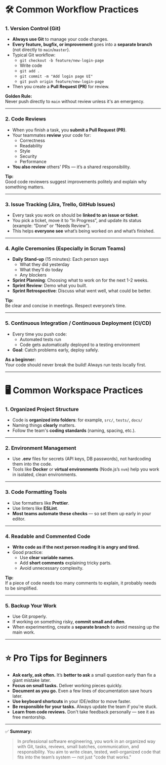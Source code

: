 # 🛠️ Common Workflow Practices

### 1. **Version Control (Git)**
- **Always use Git** to manage your code changes.
- **Every feature, bugfix, or improvement** goes into a **separate branch** (not directly to `main`/`master`).
- Typical Git workflow:
  - `git checkout -b feature/new-login-page`
  - Write code
  - `git add .`
  - `git commit -m "Add login page UI"`
  - `git push origin feature/new-login-page`
- Then you create a **Pull Request (PR)** for review.

**Golden Rule:**  
Never push directly to `main` without review unless it's an emergency.

---

### 2. **Code Reviews**
- When you finish a task, you **submit a Pull Request (PR)**.
- Your teammates **review** your code for:
  - Correctness
  - Readability
  - Style
  - Security
  - Performance
- **You also review** others' PRs — it’s a shared responsibility.

**Tip:**  
Good code reviewers suggest improvements politely and explain why something matters.

---

### 3. **Issue Tracking (Jira, Trello, GitHub Issues)**
- Every task you work on should be **linked to an issue or ticket**.
- You pick a ticket, move it to “In Progress”, and update its status (example: “Done” or “Needs Review”).
- This helps **everyone see** what’s being worked on and what’s finished.

---

### 4. **Agile Ceremonies (Especially in Scrum Teams)**
- **Daily Stand-up** (15 minutes): Each person says
  - What they did yesterday
  - What they’ll do today
  - Any blockers
- **Sprint Planning**: Choosing what to work on for the next 1-2 weeks.
- **Sprint Review**: Demo what you built.
- **Sprint Retrospective**: Discuss what went well, what could be better.

**Tip:**  
Be clear and concise in meetings. Respect everyone’s time.

---

### 5. **Continuous Integration / Continuous Deployment (CI/CD)**
- Every time you push code:
  - Automated tests run
  - Code gets automatically deployed to a testing environment
- **Goal**: Catch problems early, deploy safely.

**As a beginner:**  
Your code should never break the build! Always run tests locally first.

---

# 🖥️ Common Workspace Practices

### 1. **Organized Project Structure**
- Code is **organized into folders**: for example, `src/`, `tests/`, `docs/`
- Naming things **clearly** matters.
- Follow the team's **coding standards** (naming, spacing, etc.).

---

### 2. **Environment Management**
- Use **.env** files for secrets (API keys, DB passwords), not hardcoding them into the code.
- Tools like **Docker** or **virtual environments** (Node.js’s `nvm`) help you work in isolated, clean environments.

---

### 3. **Code Formatting Tools**
- Use formatters like **Prettier**.
- Use linters like **ESLint**.
- **Most teams automate these checks** — so set them up early in your editor.

---

### 4. **Readable and Commented Code**
- **Write code as if the next person reading it is angry and tired.**  
- Good practice:
  - Use **clear variable names**.
  - Add **short comments** explaining tricky parts.
  - Avoid unnecessary complexity.

**Tip:**  
If a piece of code needs too many comments to explain, it probably needs to be simplified.

---

### 5. **Backup Your Work**
- Use Git properly.
- If working on something risky, **commit small and often**.
- When experimenting, create a **separate branch** to avoid messing up the main work.

---

# ⭐ Pro Tips for Beginners

- **Ask early, ask often.** It’s **better to ask** a small question early than fix a giant mistake later.
- **Focus on small tasks.** Deliver working pieces quickly.
- **Document as you go.** Even a few lines of documentation save hours later.
- **Use keyboard shortcuts** in your IDE/editor to move faster.
- **Be responsible for your tasks.** Always update the team if you're stuck.
- **Learn from code reviews.** Don't take feedback personally — see it as free mentorship.

---

✅ **Summary:**
> In professional software engineering, you work in an organized way with Git, tasks, reviews, small batches, communication, and responsibility. You aim to write clean, tested, well-organized code that fits into the team’s system — not just \"code that works.\"  
